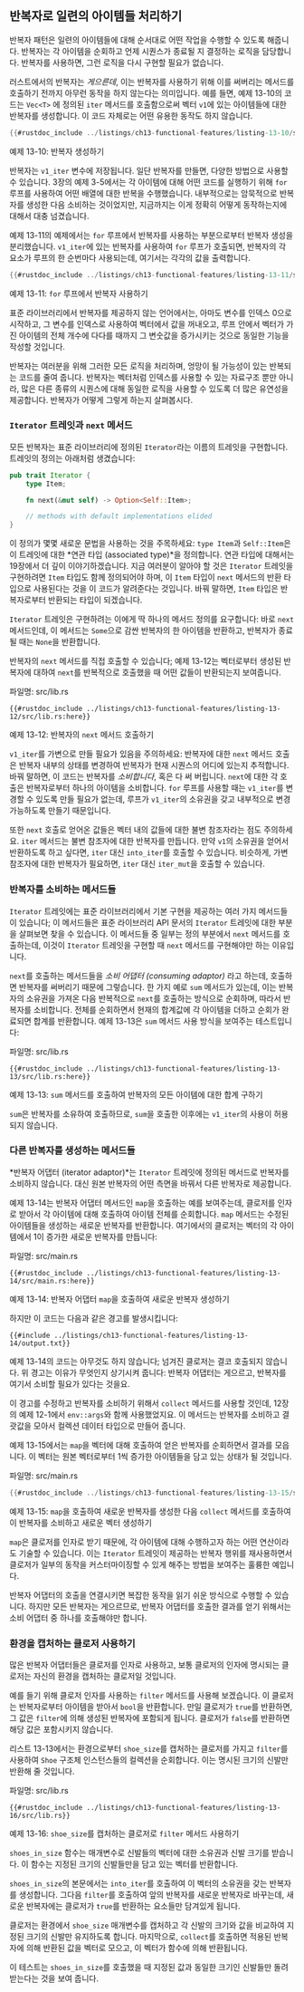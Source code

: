 ## 반복자로 일련의 아이템들 처리하기

반복자 패턴은 일련의 아이템들에 대해 순서대로 어떤 작업을 수행할 수
있도록 해줍니다. 반복자는 각 아이템을 순회하고 언제 시퀀스가
종료될 지 결정하는 로직을 담당합니다. 반복자를 사용하면, 그런 로직을
다시 구현할 필요가 없습니다.

러스트에서의 반복자는 *게으른데*, 이는 반복자를 사용하기 위해 이를 써버리는
메서드를 호출하기 전까지 아무런 동작을 하지 않는다는 의미입니다. 예를 들면,
예제 13-10의 코드는 `Vec<T>` 에 정의된 `iter` 메서드를 호출함으로써
벡터 `v1`에 있는 아이템들에 대한 반복자를 생성합니다. 이 코드 자체로는 어떤
유용한 동작도 하지 않습니다.

```rust
{{#rustdoc_include ../listings/ch13-functional-features/listing-13-10/src/main.rs:here}}
```

<span class="caption">예제 13-10: 반복자 생성하기</span>

반복자는 `v1_iter` 변수에 저장됩니다. 일단 반복자를 만들면, 다양한 방법으로
사용할 수 있습니다. 3장의 예제 3-5에서는 각 아이템에 대해 어떤 코드를
실행하기 위해 `for` 루프를 사용하여 어떤 배열에 대한 반복을 수행했습니다.
내부적으로는 암묵적으로 반복자를 생성한 다음 소비하는 것이었지만, 지금까지는
이게 정확히 어떻게 동작하는지에 대해서 대충 넘겼습니다.

예제 13-11의 예제에서는 `for` 루프에서 반복자를 사용하는 부분으로부터
반복자 생성을 분리했습니다. `v1_iter`에 있는 반복자를 사용하여 `for`
루프가 호출되면, 반복자의 각 요소가 루프의 한 순번마다 사용되는데, 여기서는
각각의 값을 출력합니다.

```rust
{{#rustdoc_include ../listings/ch13-functional-features/listing-13-11/src/main.rs:here}}
```

<span class="caption">예제 13-11: `for` 루프에서 반복자 사용하기</span>

표준 라이브러리에서 반복자를 제공하지 않는 언어에서는, 아마도
변수를 인덱스 0으로 시작하고, 그 변수를 인덱스로 사용하여
벡터에서 값을 꺼내오고, 루프 안에서 벡터가 가진 아이템의 전체
개수에 다다를 때까지 그 변숫값을 증가시키는 것으로 동일한
기능을 작성할 것입니다.

반복자는 여러분을 위해 그러한 모든 로직을 처리하며, 엉망이 될 가능성이 
있는 반복되는 코드를 줄여 줍니다. 반복자는 벡터처럼 인덱스를 사용할 수 있는
자료구조 뿐만 아니라, 많은 다른 종류의 시퀀스에 대해 동일한 로직을 사용할 수
있도록 더 많은 유연성을 제공합니다. 반복자가 어떻게 그렇게 하는지 살펴봅시다.

### `Iterator` 트레잇과 `next` 메서드

모든 반복자는 표준 라이브러리에 정의된 `Iterator`라는 이름의 트레잇을
구현합니다. 트레잇의 정의는 아래처럼 생겼습니다:

```rust
pub trait Iterator {
    type Item;

    fn next(&mut self) -> Option<Self::Item>;

    // methods with default implementations elided
}
```

이 정의가 몇몇 새로운 문법을 사용하는 것을 주목하세요: `type Item`과
`Self::Item`은 이 트레잇에 대한 *연관 타입 (associated type)*을 정의합니다.
연관 타입에 대해서는 19장에서 더 깊이 이야기하겠습니다. 지금 여러분이 알아야 할
것은 `Iterator` 트레잇을 구현하려면 `Item` 타입도 함께 정의되어야 하며,
이 `Item` 타입이 `next` 메서드의 반환 타입으로 사용된다는 것을 이 코드가
알려준다는 것입니다. 바꿔 말하면, `Item` 타입은 반복자로부터 반환되는 타입이
되겠습니다.

`Iterator` 트레잇은 구현하려는 이에게 딱 하나의 메서드 정의를 요구합니다: 바로
`next` 메서드인데, 이 메서드는 `Some`으로 감싼 반복자의 한 아이템을 반환하고,
반복자가 종료될 때는 `None`을 반환합니다.

반복자의 `next` 메서드를 직접 호출할 수 있습니다; 예제 13-12는
벡터로부터 생성된 반복자에 대하여 `next`를 반복적으로 호출했을 때 어떤
값들이 반환되는지 보여줍니다.

<span class="filename">파일명: src/lib.rs</span>

```rust,noplayground
{{#rustdoc_include ../listings/ch13-functional-features/listing-13-12/src/lib.rs:here}}
```

<span class="caption">예제 13-12: 반복자의 `next` 메서드
호출하기</span>

`v1_iter`를 가변으로 만들 필요가 있음을 주의하세요: 반복자에 대한 `next`
메서드 호출은 반복자 내부의 상태를 변경하여 반복자가 현재 시퀀스의 어디에
있는지 추적합니다. 바꿔 말하면, 이 코드는 반복자를 *소비합니다*, 혹은 다
써 버립니다. `next`에 대한 각 호출은 반복자로부터 하나의 아이템을 소비합니다.
`for` 루프를 사용할 때는 `v1_iter`를 변경할 수 있도록 만들 필요가 없는데, 
루프가 `v1_iter`의 소유권을 갖고 내부적으로 변경 가능하도록 만들기 때문입니다.

또한 `next` 호출로 얻어온 값들은 벡터 내의 값들에 대한 불변
참조자라는 점도 주의하세요. `iter` 메서드는 불변 참조자에 대한
반복자를 만듭니다. 만약 `v1`의 소유권을 얻어서 반환하도록 하고
싶다면, `iter` 대신 `into_iter`를 호출할 수 있습니다. 비슷하게,
가변 참조자에 대한 반복자가 필요하면, `iter` 대신 `iter_mut`을
호출할 수 있습니다.

### 반복자를 소비하는 메서드들

`Iterator` 트레잇에는 표준 라이브러리에서 기본 구현을 제공하는
여러 가지 메서드들이 있습니다; 이 메서드들은 표준 라이브러리 API
문서의 `Iterator` 트레잇에 대한 부분을 살펴보면 찾을 수 있습니다.
이 메서드들 중 일부는 정의 부분에서 `next` 메서드를 호출하는데,
이것이 `Iterator` 트레잇을 구현할 때 `next` 메서드를 구현해야만
하는 이유입니다.

`next`를 호출하는 메서드들을 *소비 어댑터 (consuming adaptor)* 라고 하는데,
호출하면 반복자를 써버리기 때문에 그렇습니다. 한 가지 예로 `sum` 메서드가 있는데,
이는 반복자의 소유권을 가져온 다음 반복적으로 `next`를 호출하는 방식으로
순회하며, 따라서 반복자를 소비합니다. 전체를 순회하면서 현재의 합계값에
각 아이템을 더하고 순회가 완료되면 합계를 반환합니다. 예제 13-13은
`sum` 메서드 사용 방식을 보여주는 테스트입니다:

<span class="filename">파일명: src/lib.rs</span>

```rust,noplayground
{{#rustdoc_include ../listings/ch13-functional-features/listing-13-13/src/lib.rs:here}}
```

<span class="caption">예제 13-13: `sum` 메서드를 호출하여 반복자의
모든 아이템에 대한 합계 구하기</span>

`sum`은 반복자를 소유하여 호출하므로, `sum`을 호출한 이후에는 `v1_iter`의
사용이 허용되지 않습니다.

### 다른 반복자를 생성하는 메서드들

*반복자 어댑터 (iterator adaptor)*는 `Iterator` 트레잇에 정의된 메서드로
반복자를 소비하지 않습니다. 대신 원본 반복자의 어떤 측면을 바꿔서 다른
반복자로 제공합니다.

예제 13-14는 반복자 어댑터 메서드인 `map`을 호출하는 예를 보여주는데,
클로저를 인자로 받아서 각 아이템에 대해 호출하여 아이템 전체를 순회합니다.
`map` 메서드는 수정된 아이템들을 생성하는 새로운 반복자를 반환합니다.
여기에서의 클로저는 벡터의 각 아이템에서 1이 증가한 새로운 반복자를
만듭니다:

<span class="filename">파일명: src/main.rs</span>

```rust,not_desired_behavior
{{#rustdoc_include ../listings/ch13-functional-features/listing-13-14/src/main.rs:here}}
```

<span class="caption">예제 13-14: 반복자 어댑터 `map`을 호출하여
새로운 반복자 생성하기</span>

하지만 이 코드는 다음과 같은 경고를 발생시킵니다:

```console
{{#include ../listings/ch13-functional-features/listing-13-14/output.txt}}
```

예제 13-14의 코드는 아무것도 하지 않습니다; 넘겨진 클로저는 결코 호출되지
않습니다. 위 경고는 이유가 무엇인지 상기시켜 줍니다: 반복자 어댑터는 게으르고,
반복자를 여기서 소비할 필요가 있다는 것을요.

이 경고를 수정하고 반복자를 소비하기 위해서 `collect` 메서드를 사용할
것인데, 12장의 예제 12-1에서 `env::args`와 함께 사용했었지요. 이
메서드는 반복자를 소비하고 결괏값을 모아서 컬렉션 데이터 타입으로 만들어
줍니다.

예제 13-15에서는 `map`을 벡터에 대해 호출하여 얻은 반복자를 순회하면서
결과를 모읍니다. 이 벡터는 원본 벡터로부터 1씩 증가한 아이템들을 담고 있는
상태가 될 것입니다.

<span class="filename">파일명: src/main.rs</span>

```rust
{{#rustdoc_include ../listings/ch13-functional-features/listing-13-15/src/main.rs:here}}
```

<span class="caption">예제 13-15: `map`을 호출하여 새로운 반복자를
생성한 다음 `collect` 메서드를 호출하여 이 반복자를 소비하고 새로운 벡터
생성하기</span>

`map`은 클로저를 인자로 받기 때문에, 각 아이템에 대해 수행하고자 하는 어떤
연산이라도 기술할 수 있습니다. 이는 `Iterator` 트레잇이 제공하는 반복자 행위를
재사용하면서 클로저가 일부의 동작을 커스터마이징할 수 있게 해주는 방법을 보여주는
훌륭한 예입니다.

반복자 어댑터의 호출을 연결시키면 복잡한 동작을 읽기 쉬운 방식으로 수행할
수 있습니다. 하지만 모든 반복자는 게으르므로, 반복자 어댑터를 호출한 결과를
얻기 위해서는 소비 어댑터 중 하나를 호출해야만 합니다.

### 환경을 캡처하는 클로저 사용하기

많은 반복자 어댑터들은 클로저를 인자로 사용하고, 보통 클로저의
인자에 명시되는 클로저는 자신의 환경을 캡처하는 클로저일
것입니다.

예를 들기 위해 클로저 인자를 사용하는 `filter` 메서드를 사용해 보겠습니다.
이 클로저는 반복자로부터 아이템을 받아서 `bool`을 반환합니다. 만일 클로저가
`true`를 반환하면, 그 값은 `filter`에 의해 생성된 반복자에 포함되게 됩니다.
클로저가 `false`를 반환하면 해당 값은 포함시키지 않습니다.

리스트 13-13에서는 환경으로부터 `shoe_size`를 캡처하는 클로저를 가지고
`filter`를 사용하여 `Shoe` 구조체 인스턴스들의 컬렉션을 순회합니다.
이는 명시된 크기의 신발만 반환해 줄 것입니다.

<span class="filename">파일명: src/lib.rs</span>

```rust,noplayground
{{#rustdoc_include ../listings/ch13-functional-features/listing-13-16/src/lib.rs}}
```

<span class="caption">예제 13-16: `shoe_size`를 캡처하는 클로저로
`filter` 메서드 사용하기</span>

`shoes_in_size` 함수는 매개변수로 신발들의 벡터에 대한 소유권과 신발
크기를 받습니다. 이 함수는 지정된 크기의 신발들만을 담고 있는 벡터를
반환합니다.

`shoes_in_size`의 본문에서는 `into_iter`를 호출하여 이 벡터의 소유권을
갖는 반복자를 생성합니다. 그다음 `filter`를 호출하여 앞의 반복자를
새로운 반복자로 바꾸는데, 새로운 반복자에는 클로저가 `true`를 반환하는
요소들만 담겨있게 됩니다.

클로저는 환경에서 `shoe_size` 매개변수를 캡처하고 각 신발의
크기와 값을 비교하여 지정된 크기의 신발만 유지하도록 합니다.
마지막으로, `collect`를 호출하면 적용된 반복자에 의해 반환된 값을
벡터로 모으고, 이 벡터가 함수에 의해 반환됩니다.

이 테스트는 `shoes_in_size`를 호출했을 때 지정된 값과 동일한 크기인
신발들만 돌려받는다는 것을 보여 줍니다.
